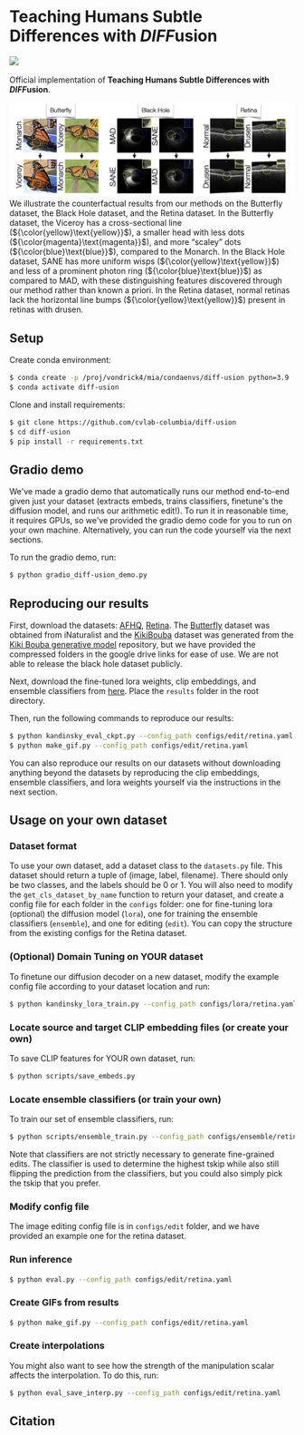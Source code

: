 # Teaching Humans Subtle Differences with *DIFF*usion
<!-- <a href="https://openreview.net/forum?id=rm9ewAwLTR&referrer=%5BAuthor%20Console%5D(%2Fgroup%3Fid%3Dthecvf.com%2FICCV%2F2025%2FConference%2FAuthors%23your-submissions)"><img src="https://img.shields.io/badge/arXiv-2308.02669-b31b1b.svg" height=20.5></a> -->
<a href="https://diff-usion.cs.columbia.edu/"><img src="https://img.shields.io/static/v1?label=Project&message=Website&color=red" height=20.5></a> 

Official implementation of **Teaching Humans Subtle Differences with *DIFF*usion**.

![](assets/teaser.png)
We illustrate the counterfactual results from our methods on the Butterfly dataset, the Black
Hole dataset, and the Retina dataset. In the Butterfly dataset, the Viceroy has a cross-sectional line (${\color{yellow}\text{yellow}}$), a smaller head with less dots
(${\color{magenta}\text{magenta}}$), and more “scaley” dots (${\color{blue}\text{blue}}$), compared to the Monarch. In the Black Hole dataset, SANE has more uniform wisps (${\color{yellow}\text{yellow}}$)
and less of a prominent photon ring (${\color{blue}\text{blue}}$) as compared to MAD, with these distinguishing features discovered through our method rather
than known a priori. In the Retina dataset, normal retinas lack the horizontal line bumps (${\color{yellow}\text{yellow}}$) present in retinas with drusen.


## Setup
Create conda environment:
```bash
$ conda create -p /proj/vondrick4/mia/condaenvs/diff-usion python=3.9
$ conda activate diff-usion
```
Clone and install requirements:
```bash
$ git clone https://github.com/cvlab-columbia/diff-usion
$ cd diff-usion
$ pip install -r requirements.txt
```

## Gradio demo 

We've made a gradio demo that automatically runs our method end-to-end given just your dataset (extracts embeds, trains classifiers, finetune's the diffusion model, and runs our arithmetic edit!). To run it in reasonable time, it requires GPUs, so we've provided the gradio demo code for you to run on your own machine. Alternatively, you can run the code yourself via the next sections.

To run the gradio demo, run:
```bash
$ python gradio_diff-usion_demo.py
```

## Reproducing our results 

First, download the datasets: [AFHQ](https://www.kaggle.com/datasets/dimensi0n/afhq-512), [Retina](https://www.kaggle.com/datasets/paultimothymooney/kermany2018). The [Butterfly](https://drive.google.com/file/d/1AFp4t0ykNqOpYcxFeLJBQgOIk5jYaSwE/view?usp=sharing) dataset was obtained from iNaturalist and the [KikiBouba](https://drive.google.com/file/d/17ibF3tzFiZrMb9ZnpYlLEh-xmWkPJpNH/view?usp=drive_link) dataset was generated from the [Kiki Bouba generative model](https://github.com/TAU-VAILab/kiki-bouba) repository, but we have provided the compressed folders in the google drive links for ease of use. We are not able to release the black hole dataset publicly. 

Next, download the fine-tuned lora weights, clip embeddings, and ensemble classifiers from [here](https://drive.google.com/file/d/1pSI9gh9nD74A3O7CRDw4iD3fL2Boj9Hk/view?usp=sharing). Place the `results` folder in the root directory. 

Then, run the following commands to reproduce our results:
```bash
$ python kandinsky_eval_ckpt.py --config_path configs/edit/retina.yaml
$ python make_gif.py --config_path configs/edit/retina.yaml
```

You can also reproduce our results on our datasets without downloading anything beyond the datasets by reproducing the clip embeddings, ensemble classifiers, and lora weights yourself via the instructions in the next section.

## Usage on your own dataset 
### Dataset format
To use your own dataset, add a dataset class to the `datasets.py` file. This dataset should return a tuple of (image, label, filename). There should only be two classes, and the labels should be 0 or 1. You will also need to modify the `get_cls_dataset_by_name` function to return your dataset, and create a config file for each folder in the `configs` folder: one for fine-tuning lora (optional) the diffusion model (`lora`), one for training the ensemble classifiers (`ensemble`), and one for editing (`edit`). You can copy the structure from the existing configs for the Retina dataset. 

### (Optional) Domain Tuning on YOUR dataset
To finetune our diffusion decoder on a new dataset, modify the example config file according to your dataset location and run:
```bash
$ python kandinsky_lora_train.py --config_path configs/lora/retina.yaml
```

### Locate source and target CLIP embedding files (or create your own)
To save CLIP features for YOUR own dataset, run:
```bash
$ python scripts/save_embeds.py
```

### Locate ensemble classifiers (or train your own)
To train our set of ensemble classifiers, run:
```bash
$ python scripts/ensemble_train.py --config_path configs/ensemble/retina.yaml
```

Note that classifiers are not strictly necessary to generate fine-grained edits. The classifier is used to determine the highest tskip while also still flipping the prediction from the classifiers, but you could also simply pick the tskip that you prefer.

### Modify config file
The image editing config file is in `configs/edit` folder, and we have provided an example one for the retina dataset.

### Run inference
```bash
$ python eval.py --config_path configs/edit/retina.yaml
```

### Create GIFs from results
```bash
$ python make_gif.py --config_path configs/edit/retina.yaml
```

### Create interpolations
You might also want to see how the strength of the manipulation scalar affects the interpolation. To do this, run:
```bash
$ python eval_save_interp.py --config_path configs/edit/retina.yaml
```

## Citation

